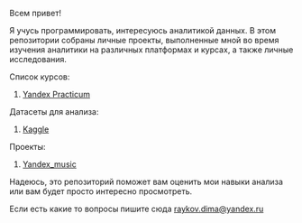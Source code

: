 Всем привет!

Я учусь программировать, интересуюсь аналитикой данных.
В этом репозитории собраны личные проекты, выполненные мной во время изучения аналитики на различных платформах и курсах, а также личные исследования.

Список курсов:

1. [Yandex Practicum](https://practicum.yandex.ru/data-analyst/)

Датасеты для анализа:

1. [Kaggle](https://www.kaggle.com/datasets)

Проекты:

1. [Yandex_music](https://github.com/dmitroard/analytics_projects/tree/main/1_yandex_misic)

Надеюсь, это репозиторий поможет вам оценить мои навыки анализа или вам будет просто интересно просмотреть.

Если есть какие то вопросы пишите сюда raykov.dima@yandex.ru
